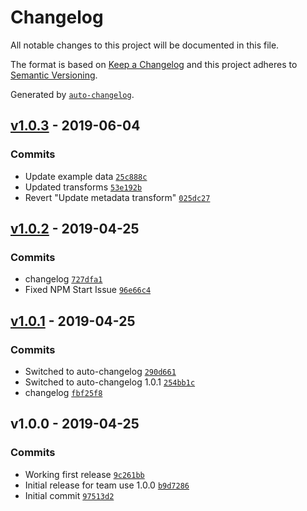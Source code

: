 # Changelog

All notable changes to this project will be documented in this file.

The format is based on [Keep a Changelog](http://keepachangelog.com/en/1.0.0/)
and this project adheres to [Semantic Versioning](http://semver.org/spec/v2.0.0.html).

Generated by [`auto-changelog`](https://github.com/CookPete/auto-changelog).

## [v1.0.3](https://github.com/martinholden-skillsoft/node-percipio-jsonata-excerciser/compare/v1.0.2...v1.0.3) - 2019-06-04

### Commits

- Update example data [`25c888c`](https://github.com/martinholden-skillsoft/node-percipio-jsonata-excerciser/commit/25c888cd804e1cb03ab1159a072a458838858994)
- Updated transforms [`53e192b`](https://github.com/martinholden-skillsoft/node-percipio-jsonata-excerciser/commit/53e192b3fa3e35aa32461fd56b7bf4a4bcade7ae)
- Revert "Update metadata transform" [`025dc27`](https://github.com/martinholden-skillsoft/node-percipio-jsonata-excerciser/commit/025dc2755683b16c446e6ff6f8f9bc76b7868c02)

## [v1.0.2](https://github.com/martinholden-skillsoft/node-percipio-jsonata-excerciser/compare/v1.0.1...v1.0.2) - 2019-04-25

### Commits

- changelog [`727dfa1`](https://github.com/martinholden-skillsoft/node-percipio-jsonata-excerciser/commit/727dfa18c980a4862618dac4b01cdc5ae734e435)
- Fixed NPM Start Issue [`96e66c4`](https://github.com/martinholden-skillsoft/node-percipio-jsonata-excerciser/commit/96e66c4e38a514d499c21317317e80271da7eec2)

## [v1.0.1](https://github.com/martinholden-skillsoft/node-percipio-jsonata-excerciser/compare/v1.0.0...v1.0.1) - 2019-04-25

### Commits

- Switched to auto-changelog [`290d661`](https://github.com/martinholden-skillsoft/node-percipio-jsonata-excerciser/commit/290d66145f6a4353cd96c13a71c9afbd020f1c81)
- Switched to auto-changelog 1.0.1 [`254bb1c`](https://github.com/martinholden-skillsoft/node-percipio-jsonata-excerciser/commit/254bb1c7fb1e7f6bee98764ce001c7084bef1826)
- changelog [`fbf25f8`](https://github.com/martinholden-skillsoft/node-percipio-jsonata-excerciser/commit/fbf25f8dcde438611bb9c50bbb5af078258f150b)

## v1.0.0 - 2019-04-25

### Commits

- Working first release [`9c261bb`](https://github.com/martinholden-skillsoft/node-percipio-jsonata-excerciser/commit/9c261bbd016457d6944f2a6fae4a97d0c7a22a94)
- Initial release for team use 1.0.0 [`b9d7286`](https://github.com/martinholden-skillsoft/node-percipio-jsonata-excerciser/commit/b9d7286072cecf5e17eb0e0bc90307c94bdc4b17)
- Initial commit [`97513d2`](https://github.com/martinholden-skillsoft/node-percipio-jsonata-excerciser/commit/97513d244b1f0737b89d0f8fa8cacb0aa36b465d)
